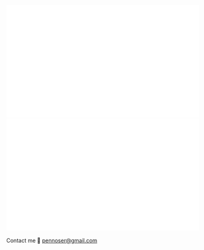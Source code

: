 ![alt text](https://raw.githubusercontent.com/r1ft4469/github-stats-transparent/output/generated/overview.svg "STATS")  ![alt text](https://raw.githubusercontent.com/r1ft4469/github-stats-transparent/output/generated/languages.svg "LANGUAGES")

Contact me 📧 <pennoser@gmail.com>
